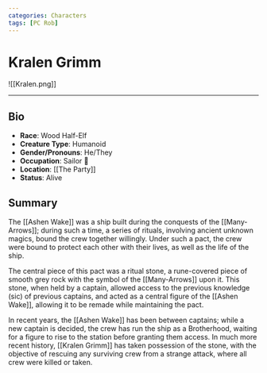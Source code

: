 ```yaml
---
categories: Characters
tags: [PC Rob]
---
```

# Kralen Grimm

![[Kralen.png]]

---

## Bio
- **Race**:  Wood Half-Elf
- **Creature Type**: Humanoid
- **Gender/Pronouns**:  He/They
- **Occupation**: Sailor 👀
- **Location**: [[The Party]]
- **Status**: Alive

## Summary
The [[Ashen Wake]] was a ship built during the conquests of the [[Many-Arrows]]; during such a time, a series of rituals, involving ancient unknown magics, bound the crew together willingly. Under such a pact, the crew were bound to protect each other with their lives, as well as the life of the ship.

The central piece of this pact was a ritual stone, a rune-covered piece of smooth grey rock with the symbol of the [[Many-Arrows]] upon it. This stone, when held by a captain, allowed access to the previous knowledge (sic) of previous captains, and acted as a central figure of the [[Ashen Wake]], allowing it to be remade while maintaining the pact.

In recent years, the [[Ashen Wake]] has been between captains; while a new captain is decided, the crew has run the ship as a Brotherhood, waiting for a figure to rise to the station before granting them access. In much more recent history, [[Kralen Grimm]] has taken possession of the stone, with the objective of rescuing any surviving crew from a strange attack, where all crew were killed or taken.
